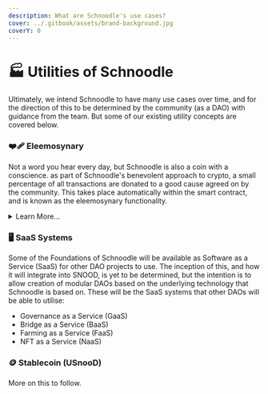 ```yaml
---
description: What are Schnoodle's use cases?
cover: ../.gitbook/assets/brand-background.jpg
coverY: 0
---
```


# 🏭 Utilities of Schnoodle

Ultimately, we intend Schnoodle to have many use cases over time, and for the direction of this to be determined by the community (as a DAO) with guidance from the team. But some of our existing utility concepts are covered below.

### ❤️‍🩹 Eleemosynary

Not a word you hear every day, but Schnoodle is also a coin with a conscience. as part of Schnoodle's benevolent approach to crypto, a small percentage of all transactions are donated to a good cause agreed on by the community. This takes place automatically within the smart contract, and is known as the eleemosynary functionality.

<details>

<summary>Learn More...</summary>

Schnoodle includes an eleemosynary fund as part of its encoding. This can be a charity, but also any worthy cause that the community feels passionate towards. Perhaps carbon offsetting to advocate clean energy usage in blockchain, especially proof-of-work (PoW) blockchains such as Ethereum. Or, humanitarian causes such as the unbanked of the world due to corrupt governments or poor economies.

_**What if I don't feel charitable, or don't agree with the beneficiary?**_

Well, charity is certainly a deep topic awash with philosophical and political nuances, and not everyone wants to give up a small part of their wealth for benevolent causes; and some may even wish to choose who they donate to.

Part of the ideology behind contributing to a benevolent cause is that people will like it. This will in principle have the effect of promulgating the benefactor (in this case, Schnoodle) further, thereby attracting more holders and driving the price up further. This benefits both the eleemosynary fund and holders alike which is of course a win-win situation for everybody! In fact, our marketing campaigns will be largely based around this, and will include promoters that are motivated by such altruistic innovations.

And the beneficiary of the eleemosynary fund is by no means static. This is determined by the community as part of Schnoodle's [timelocked governance](architecture.md#timelocked-governance) feature.

</details>

### 🖥️ SaaS Systems

Some of the Foundations of Schnoodle will be available as Software as a Service (SaaS) for other DAO projects to use. The inception of this, and how it will integrate into SNOOD, is yet to be determined, but the intention is to allow creation of modular DAOs based on the underlying technology that Schnoodle is based on. These will be the SaaS systems that other DAOs will be able to utilise:

* Governance as a Service (GaaS)
* Bridge as a Service (BaaS)
* Farming as a Service (FaaS)
* NFT as a Service (NaaS)

### 🪙 Stablecoin (USnooD)

More on this to follow.
